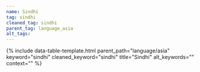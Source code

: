 ```yaml
---
name: Sindhi
tag: sindhi
cleaned_tag: sindhi
parent_tag: language_asia
alt_tags: 
---
```


{% include data-table-template.html 
  parent_path="language/asia" 
  keyword="sindhi" 
  cleaned_keyword="sindhi" 
  title="Sindhi"
  alt_keywords=""
  context=""
%}

